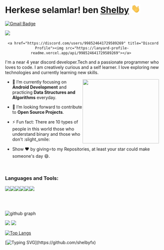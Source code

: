 <h1>Herkese selamlar! ben <a  href="https://github.com/shelbyfx/">Shelby</a> <img  src="https://raw.githubusercontent.com/ABSphreak/ABSphreak/master/gifs/Hi.gif" width="30px"></h1> 

  

  

 [![Gmail Badge](https://img.shields.io/badge/shxlby1927@gmail.com-30302f?style=flat&logo=Gmail&logoColor=red)](mailto:shxlby1927@gmail.com) 

 <img src="https://komarev.com/ghpvc/?username=shelbyfx&style=plastic" /> 

<div align="center"> 

     <a href="https://discord.com/users/998524641729589269" title="Discord Profile"><img src="https://lanyard-profile-readme.vercel.app/api/998524641729589269"></a> 

 </div>
  

 I'm a near 4 year discord developer.Tech and a passionate programmer who loves to code. I am creatively curious and a self learner. I love exploring new technologies and currently learning new skills. <br> 

 <img align='right' src="http://cdn.lowgif.com/small/9cb12f51dffbaaa6-character-typing-by-vincent-mokuenko-dribbble.gif" width="250" height="210"> 

  

 - :seedling: I’m currently focusing on **Android Development** and practicing **Data Structures and Algorithms** everyday. 

 - :speech_balloon: I’m looking forward to contribute to **Open Source Projects**. 

 - :zap: Fun fact: There are 10 types of people in this world those who understand binary and those who don't :slight_smile: 

 - Show :heart: by giving:star:to my Repositories, at least your star could make someone's day :smile:. 

  

 <br> 

  

 <h3 align="left">Languages and Tools:</h3> 

 <p align="left"> <img src="https://img.icons8.com/color/48/4a90e2/c-programming.png"/><img src="https://img.icons8.com/color/48/4a90e2/c-plus-plus-logo.png"/><img src="https://img.icons8.com/color/48/4a90e2/python--v1.png"/><img src="https://img.icons8.com/color/48/4a90e2/visual-studio-code-2019.png"/><img src="https://img.icons8.com/color/48/4a90e2/git.png"/><img src="https://img.icons8.com/fluent/48/4a90e2/github.png"/> </p> 

  

 <br> 

 <br> 

  

 ![github graph](https://activity-graph.herokuapp.com/graph?username=shelbyfx&theme=react-dark) 

  

 <img src = "https://github-readme-streak-stats.herokuapp.com?user=shelbyfx&theme=dark&hide_border=false" width = 500> 

  

 <img src = "https://github-readme-stats.vercel.app/api?username=shelbyfx&show_icons=true&theme=dark" width = 500> 

  

 [![Top Langs](https://github-readme-stats.vercel.app/api/top-langs/?username=shelbyfx&theme=dark)](https://github.com/tanyagupta0201/github-readme-stats) 

  

 [![Typing SVG](https://readme-typing-svg.herokuapp.com/?lines=ziyaretin+için+teşekkürler+dostum!!&center=true&color="FF0000")](https://github.com/shelbyfx) 

  
